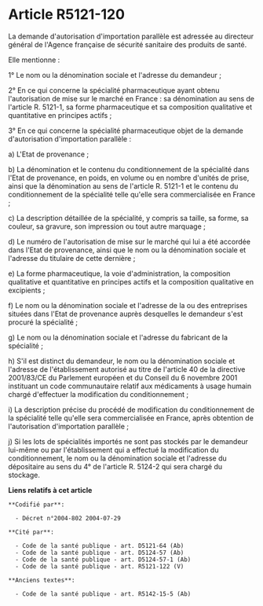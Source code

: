 # Article R5121-120

La demande d'autorisation d'importation parallèle est adressée au directeur général de l'Agence française de sécurité
sanitaire des produits de santé.

Elle mentionne :

1° Le nom ou la dénomination sociale et l'adresse du demandeur ;

2° En ce qui concerne la spécialité pharmaceutique ayant obtenu l'autorisation de mise sur le marché en France : sa
dénomination au sens de l'article R. 5121-1, sa forme pharmaceutique et sa composition qualitative et quantitative en
principes actifs ;

3° En ce qui concerne la spécialité pharmaceutique objet de la demande d'autorisation d'importation parallèle :

a) L'Etat de provenance ;

b) La dénomination et le contenu du conditionnement de la spécialité dans l'Etat de provenance, en poids, en volume ou en
nombre d'unités de prise, ainsi que la dénomination au sens de l'article R. 5121-1 et le contenu du conditionnement de la
spécialité telle qu'elle sera commercialisée en France ;

c) La description détaillée de la spécialité, y compris sa taille, sa forme, sa couleur, sa gravure, son impression ou tout
autre marquage ;

d) Le numéro de l'autorisation de mise sur le marché qui lui a été accordée dans l'Etat de provenance, ainsi que le nom ou la
dénomination sociale et l'adresse du titulaire de cette dernière ;

e) La forme pharmaceutique, la voie d'administration, la composition qualitative et quantitative en principes actifs et la
composition qualitative en excipients ;

f) Le nom ou la dénomination sociale et l'adresse de la ou des entreprises situées dans l'Etat de provenance auprès
desquelles le demandeur s'est procuré la spécialité ;

g) Le nom ou la dénomination sociale et l'adresse du fabricant de la spécialité ;

h) S'il est distinct du demandeur, le nom ou la dénomination sociale et l'adresse de l'établissement autorisé au titre de
l'article 40 de la directive 2001/83/CE du Parlement européen et du Conseil du 6 novembre 2001 instituant un code
communautaire relatif aux médicaments à usage humain chargé d'effectuer la modification du conditionnement ;

i) La description précise du procédé de modification du conditionnement de la spécialité telle qu'elle sera commercialisée en
France, après obtention de l'autorisation d'importation parallèle ;

j) Si les lots de spécialités importés ne sont pas stockés par le demandeur lui-même ou par l'établissement qui a effectué la
modification du conditionnement, le nom ou la dénomination sociale et l'adresse du dépositaire au sens du 4° de l'article R.
5124-2 qui sera chargé du stockage.

**Liens relatifs à cet article**

	**Codifié par**:

	  - Décret n°2004-802 2004-07-29

	**Cité par**:

	  - Code de la santé publique - art. D5121-64 (Ab)
	  - Code de la santé publique - art. D5124-57 (Ab)
	  - Code de la santé publique - art. D5124-57-1 (Ab)
	  - Code de la santé publique - art. R5121-122 (V)

	**Anciens textes**:

	  - Code de la santé publique - art. R5142-15-5 (Ab)
